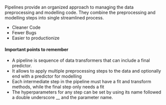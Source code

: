 Pipelines provide an organized approach to managing the data preprocessing and modelling code. They combine the preprocessing and modelling steps into single streamlined process.
- Cleaner Code
- Fewer Bugs
- Easier to productionize

#### Important points to remember
-  A pipeline is sequence of data transformers that can include a final predictor.
- It allows to apply multiple preprocessing steps to the data and optionally end with a predictor for modelling 
- Each intermediate step in the pipeline must have a fit and transform methods, while the final step only needs a fit
- The hyperparameters for any step can be set by using its name followed a double underscore __ and the parameter name.